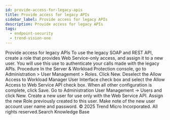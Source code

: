 ```yaml
---
id: provide-access-for-legacy-apis
title: Provide access for legacy APIs
sidebar_label: Provide access for legacy APIs
description: Provide access for legacy APIs
tags:
  - endpoint-security
  - trend-vision-one
---
```


 Provide access for legacy APIs To use the legacy SOAP and REST API, create a role that provides Web Service-only access, and assign it to a new user. You will use this use to authenticate your calls made with the legacy APIs. Procedure In the Server & Workload Protection console, go to Administration > User Management > Roles. Click New. Deselect the Allow Access to Workload Manager User Interface check box and select the Allow Access to Web Service API check box. When all other configuration is complete, click Save. Go to Administration User Management → Users and click New. Create a new user for use only with the Web Service API. Assign the new Role previously created to this user. Make note of the new user account user name and password. © 2025 Trend Micro Incorporated. All rights reserved.Search Knowledge Base